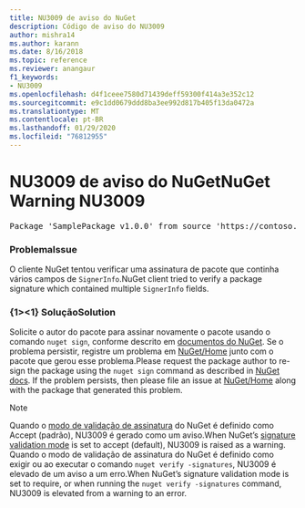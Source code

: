 ```yaml
---
title: NU3009 de aviso do NuGet
description: Código de aviso do NU3009
author: mishra14
ms.author: karann
ms.date: 8/16/2018
ms.topic: reference
ms.reviewer: anangaur
f1_keywords:
- NU3009
ms.openlocfilehash: d4f1ceee7580d71439deff59300f414a3e352c12
ms.sourcegitcommit: e9c1dd0679ddd8ba3ee992d817b405f13da0472a
ms.translationtype: MT
ms.contentlocale: pt-BR
ms.lasthandoff: 01/29/2020
ms.locfileid: "76812955"
---
```

# <a name="nuget-warning-nu3009"></a><span data-ttu-id="bbf53-103">NU3009 de aviso do NuGet</span><span class="sxs-lookup"><span data-stu-id="bbf53-103">NuGet Warning NU3009</span></span>

<pre>Package 'SamplePackage v1.0.0' from source 'https://contoso.com/index.json': The package signature file does not contain exactly one primary signature.</pre>

### <a name="issue"></a><span data-ttu-id="bbf53-104">Problema</span><span class="sxs-lookup"><span data-stu-id="bbf53-104">Issue</span></span>

<span data-ttu-id="bbf53-105">O cliente NuGet tentou verificar uma assinatura de pacote que continha vários campos de `SignerInfo`.</span><span class="sxs-lookup"><span data-stu-id="bbf53-105">NuGet client tried to verify a package signature which contained multiple `SignerInfo` fields.</span></span>


### <a name="solution"></a><span data-ttu-id="bbf53-106">{1&gt;&lt;1} Solução</span><span class="sxs-lookup"><span data-stu-id="bbf53-106">Solution</span></span>

<span data-ttu-id="bbf53-107">Solicite o autor do pacote para assinar novamente o pacote usando o comando `nuget sign`, conforme descrito em [documentos do NuGet](../../create-packages/sign-a-package.md). Se o problema persistir, registre um problema em [NuGet/Home](https://github.com/NuGet/Home/issues) junto com o pacote que gerou esse problema.</span><span class="sxs-lookup"><span data-stu-id="bbf53-107">Please request the package author to re-sign the package using the `nuget sign` command as described in [NuGet docs](../../create-packages/sign-a-package.md). If the problem persists, then please file an issue at [NuGet/Home](https://github.com/NuGet/Home/issues) along with the package that generated this problem.</span></span>


> [!Note]
> <span data-ttu-id="bbf53-108">Quando o [modo de validação de assinatura](../../consume-packages/installing-signed-packages.md#configure-package-signature-requirements) do NuGet é definido como Accept (padrão), NU3009 é gerado como um aviso.</span><span class="sxs-lookup"><span data-stu-id="bbf53-108">When NuGet’s [signature validation mode](../../consume-packages/installing-signed-packages.md#configure-package-signature-requirements) is set to accept (default), NU3009 is raised as a warning.</span></span> <span data-ttu-id="bbf53-109">Quando o modo de validação de assinatura do NuGet é definido como exigir ou ao executar o comando `nuget verify -signatures`, NU3009 é elevado de um aviso a um erro.</span><span class="sxs-lookup"><span data-stu-id="bbf53-109">When NuGet’s signature validation mode is set to require, or when running the `nuget verify -signatures` command, NU3009 is elevated from a warning to an error.</span></span> 
